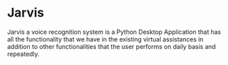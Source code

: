 # Jarvis
Jarvis a voice recognition system is a Python Desktop Application that has all the functionality that we have in the existing virtual assistances in addition to other functionalities that the user performs on daily basis and repeatedly.
